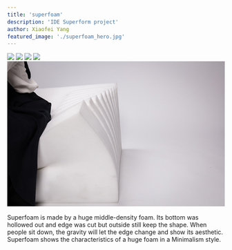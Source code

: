 ```yaml
---
title: 'superfoam'
description: 'IDE Superform project'
author: Xiaofei Yang
featured_image: './superfoam_hero.jpg'
---
```


<div class="gallery" data-columns="2">
	<img src="superfoam_hero.jpg">
	<img src="superfoam1.jpg">
	<img src="superfoam2.jpg">
  <img src="superfoam3.jpg">
  <img src="superfoam4.jpg">
</div>

Superfoam is made by a huge middle-density foam. Its bottom was hollowed out and edge was cut but outside still keep the shape. When people sit down, the gravity will let the edge change and show its aesthetic. Superfoam shows the characteristics of a huge foam in a Minimalism style.
